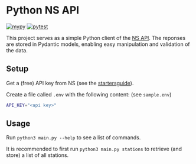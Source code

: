 # Python NS API


[![mypy](https://github.com/evroon/ns-api-python/actions/workflows/mypy.yml/badge.svg)](https://github.com/evroon/ns-api-python/actions/workflows/mypy.yml)
[![pytest](https://github.com/evroon/ns-api-python/actions/workflows/pytest.yml/badge.svg)](https://github.com/evroon/ns-api-python/actions/workflows/pytest.yml)

This project serves as a simple Python client of the [NS API](https://apiportal.ns.nl).
The reponses are stored in Pydantic models, enabling easy manipulation and validation of the data.

## Setup
Get a (free) API key from NS (see the [startersguide](https://apiportal.ns.nl/startersguide)).

Create a file called `.env` with the following content: (see `sample.env`)
```bash
API_KEY="<api key>"
```

## Usage
Run `python3 main.py --help` to see a list of commands.

It is recommended to first run `python3 main.py stations` to retrieve (and store) a list of all stations.
